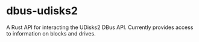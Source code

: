 # dbus-udisks2

A Rust API for interacting the UDisks2 DBus API. Currently provides access to information on blocks and drives.
